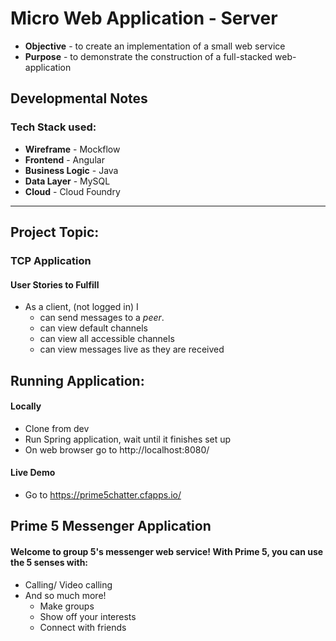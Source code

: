 # Micro Web Application - Server
* **Objective** - to create an implementation of a small web service
* **Purpose** - to demonstrate the construction of a full-stacked web-application

## Developmental Notes
### Tech Stack used:
* **Wireframe** - Mockflow
* **Frontend** - Angular
* **Business Logic** - Java
* **Data Layer** - MySQL
* **Cloud** - Cloud Foundry

<hr>



## Project Topic:

### TCP Application

#### User Stories to Fulfill  
* As a client, (not logged in) I
    * can send messages to a _peer_.
	* can view default channels
	* can view all accessible channels
	* can view messages live as they are received

## Running Application:

#### Locally
* Clone from dev
* Run Spring application, wait until it finishes set up
* On web browser go to http://localhost:8080/



#### Live Demo
* Go to https://prime5chatter.cfapps.io/


## Prime 5 Messenger Application
#### Welcome to group 5's messenger web service! With Prime 5, you can use the 5 senses with:
* Calling/ Video calling 
* And so much more!
	* Make groups
	* Show off your interests
	* Connect with friends



